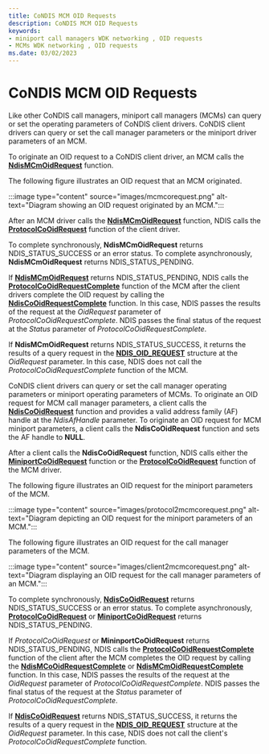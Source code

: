 ```yaml
---
title: CoNDIS MCM OID Requests
description: CoNDIS MCM OID Requests
keywords:
- miniport call managers WDK networking , OID requests
- MCMs WDK networking , OID requests
ms.date: 03/02/2023
---
```


# CoNDIS MCM OID Requests





Like other CoNDIS call managers, miniport call managers (MCMs) can query or set the operating parameters of CoNDIS client drivers. CoNDIS client drivers can query or set the call manager parameters or the miniport driver parameters of an MCM.

To originate an OID request to a CoNDIS client driver, an MCM calls the [**NdisMCmOidRequest**](/windows-hardware/drivers/ddi/ndis/nf-ndis-ndismcmoidrequest) function.

The following figure illustrates an OID request that an MCM originated.

:::image type="content" source="images/mcmcorequest.png" alt-text="Diagram showing an OID request originated by an MCM.":::

After an MCM driver calls the [**NdisMCmOidRequest**](/windows-hardware/drivers/ddi/ndis/nf-ndis-ndismcmoidrequest) function, NDIS calls the [**ProtocolCoOidRequest**](/windows-hardware/drivers/ddi/ndis/nc-ndis-protocol_co_oid_request) function of the client driver.

To complete synchronously, **NdisMCmOidRequest** returns NDIS\_STATUS\_SUCCESS or an error status. To complete asynchronously, **NdisMCmOidRequest** returns NDIS\_STATUS\_PENDING.

If [**NdisMCmOidRequest**](/windows-hardware/drivers/ddi/ndis/nf-ndis-ndismcmoidrequest) returns NDIS\_STATUS\_PENDING, NDIS calls the [**ProtocolCoOidRequestComplete**](/windows-hardware/drivers/ddi/ndis/nc-ndis-protocol_co_oid_request_complete) function of the MCM after the client drivers complete the OID request by calling the [**NdisCoOidRequestComplete**](/windows-hardware/drivers/ddi/ndis/nf-ndis-ndiscooidrequestcomplete) function. In this case, NDIS passes the results of the request at the *OidRequest* parameter of *ProtocolCoOidRequestComplete*. NDIS passes the final status of the request at the *Status* parameter of *ProtocolCoOidRequestComplete*.

If **NdisMCmOidRequest** returns NDIS\_STATUS\_SUCCESS, it returns the results of a query request in the [**NDIS\_OID\_REQUEST**](/windows-hardware/drivers/ddi/oidrequest/ns-oidrequest-ndis_oid_request) structure at the *OidRequest* parameter. In this case, NDIS does not call the *ProtocolCoOidRequestComplete* function of the MCM.

CoNDIS client drivers can query or set the call manager operating parameters or miniport operating parameters of MCMs. To originate an OID request for MCM call manager parameters, a client calls the [**NdisCoOidRequest**](/windows-hardware/drivers/ddi/ndis/nf-ndis-ndiscooidrequest) function and provides a valid address family (AF) handle at the *NdisAfHandle* parameter. To originate an OID request for MCM miniport parameters, a client calls the **NdisCoOidRequest** function and sets the AF handle to **NULL**.

After a client calls the **NdisCoOidRequest** function, NDIS calls either the [**MiniportCoOidRequest**](/windows-hardware/drivers/ddi/ndis/nc-ndis-miniport_co_oid_request) function or the [**ProtocolCoOidRequest**](/windows-hardware/drivers/ddi/ndis/nc-ndis-protocol_co_oid_request) function of the MCM driver.

The following figure illustrates an OID request for the miniport parameters of the MCM.

:::image type="content" source="images/protocol2mcmcorequest.png" alt-text="Diagram depicting an OID request for the miniport parameters of an MCM.":::

The following figure illustrates an OID request for the call manager parameters of the MCM.

:::image type="content" source="images/client2mcmcorequest.png" alt-text="Diagram displaying an OID request for the call manager parameters of an MCM.":::

To complete synchronously, [**NdisCoOidRequest**](/windows-hardware/drivers/ddi/ndis/nf-ndis-ndiscooidrequest) returns NDIS\_STATUS\_SUCCESS or an error status. To complete asynchronously, [**ProtocolCoOidRequest**](/windows-hardware/drivers/ddi/ndis/nc-ndis-protocol_co_oid_request) or [**MiniportCoOidRequest**](/windows-hardware/drivers/ddi/ndis/nc-ndis-miniport_co_oid_request) returns NDIS\_STATUS\_PENDING.

If *ProtocolCoOidRequest* or **MininportCoOidRequest** returns NDIS\_STATUS\_PENDING, NDIS calls the [**ProtocolCoOidRequestComplete**](/windows-hardware/drivers/ddi/ndis/nc-ndis-protocol_co_oid_request_complete) function of the client after the MCM completes the OID request by calling the [**NdisMCoOidRequestComplete**](/windows-hardware/drivers/ddi/ndis/nf-ndis-ndismcooidrequestcomplete) or [**NdisMCmOidRequestComplete**](/windows-hardware/drivers/ddi/ndis/nf-ndis-ndismcmoidrequestcomplete) function. In this case, NDIS passes the results of the request at the *OidRequest* parameter of *ProtocolCoOidRequestComplete*. NDIS passes the final status of the request at the *Status* parameter of *ProtocolCoOidRequestComplete*.

If [**NdisCoOidRequest**](/windows-hardware/drivers/ddi/ndis/nf-ndis-ndiscooidrequest) returns NDIS\_STATUS\_SUCCESS, it returns the results of a query request in the [**NDIS\_OID\_REQUEST**](/windows-hardware/drivers/ddi/oidrequest/ns-oidrequest-ndis_oid_request) structure at the *OidRequest* parameter. In this case, NDIS does not call the client's *ProtocolCoOidRequestComplete* function.

 

